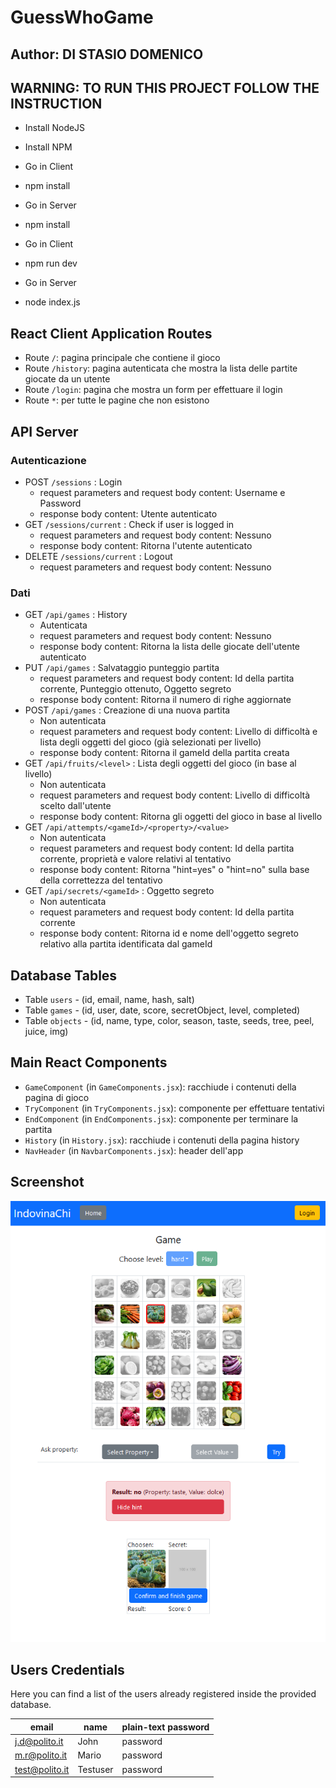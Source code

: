 # GuessWhoGame
## Author: DI STASIO DOMENICO 

## WARNING: TO RUN THIS PROJECT FOLLOW THE INSTRUCTION
- Install NodeJS
- Install NPM

- Go in Client
- npm install
- Go in Server
- npm install

- Go in Client 
- npm run dev
- Go in Server
- node index.js


## React Client Application Routes

- Route `/`: pagina principale che contiene il gioco
- Route `/history`: pagina autenticata che mostra la lista delle partite giocate da un utente
- Route `/login`: pagina che mostra un form per effettuare il login
- Route `*`: per tutte le pagine che non esistono

## API Server
### Autenticazione
- POST `/sessions` : Login
  - request parameters and request body content: Username e Password
  - response body content: Utente autenticato
- GET `/sessions/current` : Check if user is logged in
  - request parameters and request body content: Nessuno
  - response body content: Ritorna l'utente autenticato
- DELETE `/sessions/current` : Logout
  - request parameters and request body content: Nessuno

### Dati
- GET `/api/games` : History
  - Autenticata
  - request parameters and request body content: Nessuno
  - response body content: Ritorna la lista delle giocate dell'utente autenticato
- PUT `/api/games` : Salvataggio punteggio partita
  - request parameters and request body content: Id della partita corrente, Punteggio ottenuto, Oggetto segreto
  - response body content: Ritorna il numero di righe aggiornate
- POST `/api/games` : Creazione di una nuova partita
  - Non autenticata
  - request parameters and request body content: Livello di difficoltà e lista degli oggetti del gioco (già selezionati per livello)
  - response body content: Ritorna il gameId della partita creata
- GET `/api/fruits/<level>` : Lista degli oggetti del gioco (in base al livello)
  - Non autenticata
  - request parameters and request body content: Livello di difficoltà scelto dall'utente
  - response body content: Ritorna gli oggetti del gioco in base al livello
- GET `/api/attempts/<gameId>/<property>/<value>`
  - Non autenticata
  - request parameters and request body content: Id della partita corrente, proprietà e valore relativi al tentativo
  - response body content: Ritorna "hint=yes" o "hint=no" sulla base della correttezza del tentativo
- GET `/api/secrets/<gameId>` : Oggetto segreto
  - Non autenticata
  - request parameters and request body content: Id della partita corrente
  - response body content: Ritorna id e nome dell'oggetto segreto relativo alla partita identificata dal gameId


## Database Tables

- Table `users` - (id, email, name, hash, salt)
- Table `games` - (id, user, date, score, secretObject, level, completed)
- Table `objects` - (id, name, type, color, season, taste, seeds, tree, peel, juice, img)

## Main React Components

- `GameComponent` (in `GameComponents.jsx`): racchiude i contenuti della pagina di gioco
- `TryComponent` (in `TryComponents.jsx`): componente per effettuare tentativi
- `EndComponent` (in `EndComponents.jsx`): componente per terminare la partita
- `History` (in `History.jsx`): racchiude i contenuti della pagina history
- `NavHeader` (in `NavbarComponents.jsx`): header dell'app

## Screenshot

![Screenshot](./img/screenshot.png)

## Users Credentials

Here you can find a list of the users already registered inside the provided database.

|     email       |   name   | plain-text password |
|-----------------|----------|---------------------|
| j.d@polito.it   | John     | password            |
| m.r@polito.it   | Mario    | password            |
| test@polito.it  | Testuser | password            |

